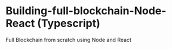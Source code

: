 # Building-full-blockchain-Node-React (Typescript)

Full Blockchain from scratch using Node and React
